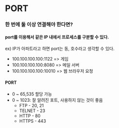 # PORT

### 한 번에 둘 이상 연결해야 한다면?
#### port를 이용해서 같은 IP 내에서 프로세스를 구분할 수 있다.

ex) IP가 아파트라고 하면 port는 동, 호수라고 생각할 수 있다.
- 100.100.100.100:1122 => 게임
- 100.100.100.100:8080 => 메일 서버
- 100.100.100.100:10010 => 웹 브라우저 요청

#### PORT

- 0 ~ 65,535 할당 가능
- 0 ~ 1023: 잘 알려진 포트, 사용하지 않는 것이 좋음
  - FTP - 20, 21
  - TELNET - 23
  - HTTP - 80
  - HTTPS - 443